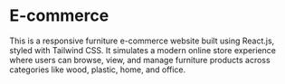 # E-commerce
 This is a responsive furniture e-commerce website built using React.js, styled with Tailwind CSS. It simulates a modern online store experience where users can browse, view, and manage furniture products across categories like wood, plastic, home, and office.
